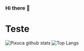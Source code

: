 ### Hi there 👋

<h1>Teste</h1>

![Pixuca github stats](https://github-readme-stats.vercel.app/api?username=Pixuca&theme=vue)
![Top Langs](https://github-readme-stats.vercel.app/api/top-langs/?username=Pixuca&theme=vue&layout=compact)

